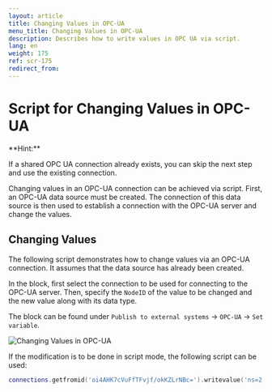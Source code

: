 ```yaml
---
layout: article
title: Changing Values in OPC-UA
menu_title: Changing Values in OPC-UA
description: Describes how to write values in OPC UA via script.
lang: en
weight: 175
ref: scr-175    
redirect_from:
---
```


# Script for Changing Values in OPC-UA

<div class="box-tip" markdown="1">
**Hint:**

If a shared OPC UA connection already exists, you can skip the next step and use the existing connection.
</div>

Changing values in an OPC-UA connection can be achieved via script. First, an OPC-UA data source must be created. The connection of this data source is then used to establish a connection with the OPC-UA server and change the values.

## Changing Values
The following script demonstrates how to change values via an OPC-UA connection. It assumes that the data source has already been created.

In the block, first select the connection to be used for connecting to the OPC-UA server. Then, specify the `NodeID` of the value to be changed and the new value along with its data type.

The block can be found under `Publish to external systems` -> `OPC-UA` -> `Set variable`.

![Changing Values in OPC-UA](/assets/images/scripting/Scripting_Beispiele/opc-ua/en-change-opc-ua-values.png)

If the modification is to be done in script mode, the following script can be used:

```lua
connections.getfromid('oi4AHK7cVuFfTFvjf/okKZLrNBc=').writevalue('ns=2;s=TestData_TestBool', true)
```
